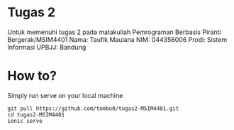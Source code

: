 # Tugas 2

Untuk memenuhi tugas 2 pada matakuliah Pemrograman Berbasis Piranti Bergerak/MSIM4401
Nama: Taufik Maulana
NIM: 044358006
Prodi: Sistem Informasi
UPBJJ: Bandung

# How to?

Simply run serve on your local machine

```
git pull https://github.com/tombo0/tugas2-MSIM4401.git
cd tugas2-MSIM4401
ionic serve
```